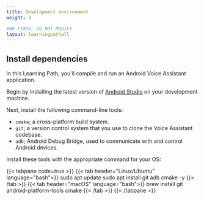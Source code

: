 ```yaml
---
title: Development environment
weight: 3

### FIXED, DO NOT MODIFY
layout: learningpathall
---
```


## Install dependencies

In this Learning Path, you'll compile and run an Android Voice Assistant application. 

Begin by installing the latest version of [Android Studio](https://developer.android.com/studio) on your development machine.

Next, install the following command-line tools:
- `cmake`; a cross-platform build system.
- `git`; a version control system that you use to clone the Voice Assistant codebase.
- `adb`; Android Debug Bridge, used to communicate with and control Android devices.

Install these tools with the appropriate command for your OS:

{{< tabpane code=true >}}
  {{< tab header="Linux/Ubuntu" language="bash">}}
sudo apt update
sudo apt install git adb cmake -y
  {{< /tab >}}
  {{< tab header="macOS" language="bash">}}
brew install git android-platform-tools cmake
  {{< /tab >}}
{{< /tabpane >}}
